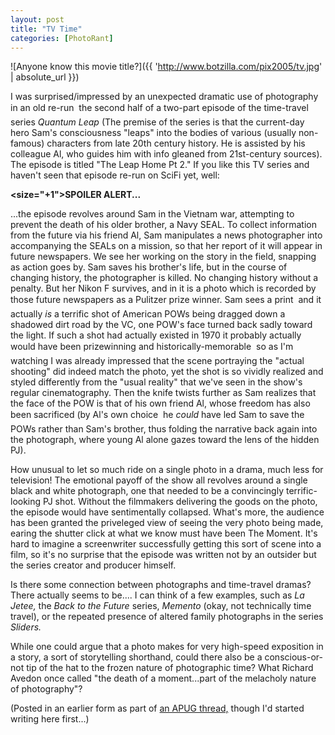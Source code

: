 ```yaml
---
layout: post
title: "TV Time"
categories: [PhotoRant]
---
```



![Anyone know this movie title?]({{ 'http://www.botzilla.com/pix2005/tv.jpg' | absolute_url }})


I was surprised/impressed by an unexpected dramatic use of photography in an old re-run &#151; the second half of a two-part episode of the time-travel series <i>Quantum Leap</i> (The premise of the series is that the current-day hero Sam's consciousness "leaps" into the bodies of various (usually non-famous) characters from late 20th century history. He is assisted by his colleague Al, who guides him with info gleaned from 21st-century sources). The episode is titled "The Leap Home Pt 2." If you like this TV series and haven't seen that episode re-run on SciFi yet, well:

<b><size="+1">SPOILER ALERT...</size></b>

<!--more-->
...the episode revolves around Sam in the Vietnam war, attempting to prevent the death of his older brother, a Navy SEAL. To collect information from the future via his friend Al, Sam manipulates a news photographer into accompanying the SEALs on a mission, so that her report of it will appear in future newspapers. We see her working on the story in the field, snapping as action goes by. Sam saves his brother's life, but in the course of changing history, the photographer is killed. No changing history without a penalty. But her Nikon F survives, and in it is a photo which is recorded by those future newspapers as a Pulitzer prize winner. Sam sees a print &#151; and it actually <i>is</i> a terrific shot of American POWs being dragged down a shadowed dirt road by the VC, one POW's face turned back sadly toward the light. If such a shot had actually existed in 1970 it probably actually would have been prizewinning and historically-memorable &#151; so as I'm watching I was already impressed that the scene portraying the "actual shooting" did indeed match the photo, yet the shot is so vividly realized and styled differently from the "usual reality" that we've seen in the show's regular cinematography. Then the knife twists further as Sam realizes that the face of the POW is that of his own friend Al, whose freedom has also been sacrificed (by Al's own choice &#151; he <i>could</i> have led Sam to save the POWs rather than Sam's brother, thus folding the narrative back again into the photograph, where young Al alone gazes toward the lens of the hidden PJ).

How unusual to let so much ride on a single photo in a drama, much less for television! The emotional payoff of the show all revolves around a single black and white photograph, one that needed to be a convincingly terrific-looking PJ shot. Without the filmmakers delivering the goods on the photo, the episode would have sentimentally collapsed. What's more, the audience has been granted the priveleged view of seeing the very photo being made, earing the shutter click at what we know must have been The Moment. It's hard to imagine a screenwriter successfully getting this sort of scene into a film, so it's no surprise that the episode was written not by an outsider but the series creator and producer himself.

Is there some connection between photographs and time-travel dramas? There actually seems to be.... I can think of a few examples, such as <i>La Jetee,</i> the <i>Back to the Future</i> series, <i>Memento</i> (okay, not technically time travel), or the repeated presence of altered family photographs in the series <i>Sliders.</i>

While one could argue that a photo makes for very high-speed exposition in a story, a sort of storytelling shorthand, could there also be a conscious-or-not tip of the hat to the frozen nature of photographic time? What Richard Avedon once called "the death of a moment...part of the melacholy nature of photography"?

(Posted in an earlier form as part of <a href="http://www.apug.org/forums/showthread.php?t=10065&page=1&pp=10">an APUG thread,</a> though I'd started writing here first...)
